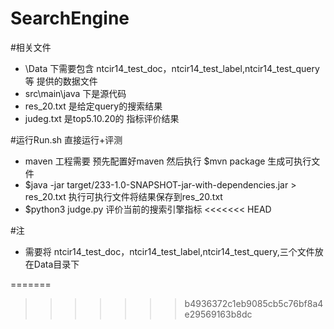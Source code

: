 # SearchEngine

#相关文件
+ \Data 下需要包含 ntcir14_test_doc，ntcir14_test_label,ntcir14_test_query 等 提供的数据文件
+ src\main\java 下是源代码
+ res_20.txt 是给定query的搜索结果
+ judeg.txt 是top5.10.20的 指标评价结果

#运行Run.sh 直接运行+评测
+ maven 工程需要 预先配置好maven 然后执行  $mvn package 生成可执行文件
+ $java -jar target/233-1.0-SNAPSHOT-jar-with-dependencies.jar > res_20.txt 执行可执行文件将结果保存到res_20.txt 
+ $python3 judge.py 评价当前的搜索引擎指标
<<<<<<< HEAD

#注
+ 需要将 ntcir14_test_doc，ntcir14_test_label,ntcir14_test_query,三个文件放在Data目录下

=======
>>>>>>> b4936372c1eb9085cb5c76bf8a4e29569163b8dc
